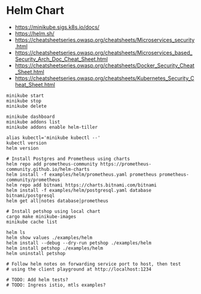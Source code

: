 # Helm Chart

-   <https://minikube.sigs.k8s.io/docs/>
-   <https://helm.sh/>
-   <https://cheatsheetseries.owasp.org/cheatsheets/Microservices_security.html>
-   <https://cheatsheetseries.owasp.org/cheatsheets/Microservices_based_Security_Arch_Doc_Cheat_Sheet.html>
-   <https://cheatsheetseries.owasp.org/cheatsheets/Docker_Security_Cheat_Sheet.html>
-   <https://cheatsheetseries.owasp.org/cheatsheets/Kubernetes_Security_Cheat_Sheet.html>

```shell
minikube start
minikube stop
minikube delete

minikube dashboard
minikube addons list
minikube addons enable helm-tiller

alias kubectl='minikube kubectl --'
kubectl version
helm version

# Install Postgres and Prometheus using charts
helm repo add prometheus-community https://prometheus-community.github.io/helm-charts
helm install -f examples/helm/prometheus.yaml prometheus prometheus-community/prometheus
helm repo add bitnami https://charts.bitnami.com/bitnami
helm install -f examples/helm/postgresql.yaml database bitnami/postgresql
helm get all|notes database|prometheus

# Install petshop using local chart
cargo make minikube-images
minikube cache list

helm ls
helm show values ./examples/helm
helm install --debug --dry-run petshop ./examples/helm
helm install petshop ./examples/helm
helm uninstall petshop

# Follow helm notes on forwarding service port to host, then test
# using the client playground at http://localhost:1234

# TODO: Add helm tests?
# TODO: Ingress istio, mtls examples?
```
